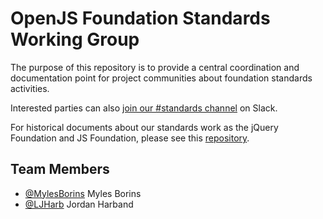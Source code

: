 # OpenJS Foundation Standards Working Group

The purpose of this repository is to provide a central coordination and documentation point for project communities about foundation standards activities. 

Interested parties can also [join our #standards channel](https://communityinviter.com/apps/js-foundation/join-openjs-foundation-on-slack) on Slack. 

For historical documents about our standards work as the jQuery Foundation and JS Foundation, please see this [repository](https://github.com/JSFoundation/standards).

## Team Members

<!-- ncu-team-sync.team(openjs-foundation/standards) -->
- [@MylesBorins](https://github.com/MylesBorins) Myles Borins
- [@LJHarb](https://github.com/LJHarb) Jordan Harband
<!-- ncu-team-sync end -->
